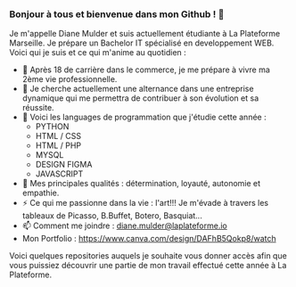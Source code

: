 ### Bonjour à tous et bienvenue dans mon Github ! 👋 

Je m'appelle Diane Mulder et suis actuellement étudiante à La Plateforme Marseille.
Je prépare un Bachelor IT spécialisé en developpement WEB.
Voici qui je suis et ce qui m'anime au quotidien :  

- 🔭 Après 18 de carrière dans le commerce, je me prépare à vivre ma 2ème vie professionnelle.
- 👯 Je cherche actuellement une alternance dans une entreprise dynamique qui me permettra de contribuer à son évolution et sa réussite.
- 🧠 Voici les languages de programmation que j'étudie cette année : 
     - PYTHON
     - HTML / CSS
     - HTML / PHP
     - MYSQL
     - DESIGN FIGMA
     - JAVASCRIPT      
- 💬 Mes principales qualités : détermination, loyauté, autonomie et empathie.
- ⚡ Ce qui me passionne dans la vie : l'art!!! Je m'évade à travers les tableaux de Picasso, B.Buffet, Botero, Basquiat...
- 📫 Comment me joindre : diane.mulder@laplateforme.io
- Mon Portfolio : https://www.canva.com/design/DAFhB5Qokp8/watch

Voici quelques repositories auquels je souhaite vous donner accès afin que vous puissiez découvrir une partie de mon travail effectué cette 
année à La Plateforme.


